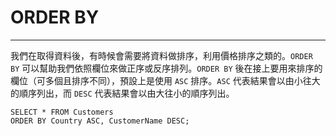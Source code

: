 # ORDER BY

---

我們在取得資料後，有時候會需要將資料做排序，利用價格排序之類的。`ORDER BY` 可以幫助我們依照欄位來做正序或反序排列。`ORDER BY` 後在接上要用來排序的欄位（可多個且排序不同），預設上是使用 `ASC` 排序。`ASC` 代表結果會以由小往大的順序列出，而 `DESC` 代表結果會以由大往小的順序列出。

```
SELECT * FROM Customers
ORDER BY Country ASC, CustomerName DESC;
```



